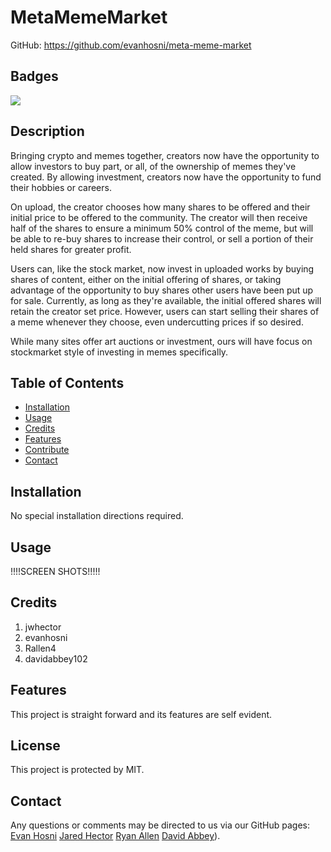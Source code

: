 # MetaMemeMarket

GitHub: https://github.com/evanhosni/meta-meme-market

## Badges
![](https://img.shields.io/badge/License-MIT%20-blue.svg)
## Description

Bringing crypto and memes together, creators now have the opportunity to allow investors to buy part, or all, of the ownership of memes they've created. By allowing investment, creators now have the opportunity to fund their hobbies or careers. 

On upload, the creator chooses how many shares to be offered and their initial price to be offered to the community. The creator will then receive half of the shares to ensure a minimum 50% control of the meme, but will be able to re-buy shares to increase their control, or sell a portion of their held shares for greater profit.

Users can, like the stock market, now invest in uploaded works by buying shares of content, either on the initial offering of shares, or taking advantage of the opportunity to buy shares other users have been put up for sale. Currently, as long as they're available, the initial offered shares will retain the creator set price. However, users can start selling their shares of a meme whenever they choose, even undercutting prices if so desired.

While many sites offer art auctions or investment, ours will have focus on stockmarket style of investing in memes specifically.

## Table of Contents

* [Installation](#installation)
* [Usage](#usage)
* [Credits](#credits)
* [Features](#features)
* [Contribute](#contribute)
* [Contact](#contact)

## Installation

No special installation directions required.

## Usage

!!!!SCREEN SHOTS!!!!!

## Credits

1. jwhector
2. evanhosni
3. Rallen4
4. davidabbey102

## Features

This project is straight forward and its features are self evident.

## License

This project is protected by MIT.

## Contact

Any questions or comments may be directed to us via our GitHub pages:
[Evan Hosni](https://github.com/evanhosni)
[Jared Hector](https://github.com/jwhector)
[Ryan Allen](https://github.com/Rallen4)
[David Abbey](https://github.com/davidabbey102)).



